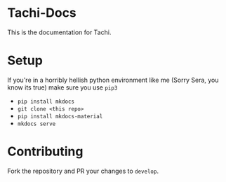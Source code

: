 # Tachi-Docs

This is the documentation for Tachi.

# Setup

If you're in a horribly hellish python environment like me (Sorry Sera, you know its true) make sure you use `pip3`

- `pip install mkdocs`
- `git clone <this repo>`
- `pip install mkdocs-material`
- `mkdocs serve`

# Contributing

Fork the repository and PR your changes to `develop`.
